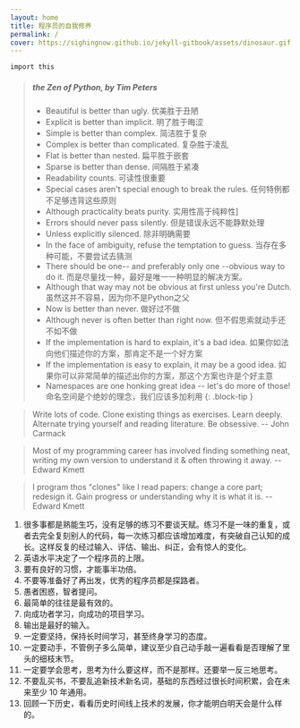 ```yaml
---
layout: home
title: 程序员的自我修养
permalink: /
cover: https://sighingnow.github.io/jekyll-gitbook/assets/dinosaur.gif
---
```


```bash
import this
```

> ##### the Zen of Python, by Tim Peters
> 
> - Beautiful is better than ugly. 优美胜于丑陋
> - Explicit is better than implicit. 明了胜于晦涩
> - Simple is better than complex. 简洁胜于复杂
> - Complex is better than complicated. 复杂胜于凌乱
> - Flat is better than nested. 扁平胜于嵌套
> - Sparse is better than dense. 间隔胜于紧凑
> - Readability counts. 可读性很重要
> - Special cases aren't special enough to break the rules. 任何特例都不足够违背这些原则
> - Although practicality beats purity. 实用性高于纯粹性]
> - Errors should never pass silently. 但是错误永远不能静默处理
> - Unless explicitly silenced. 除非明确需要
> - In the face of ambiguity, refuse the temptation to guess. 当存在多种可能，不要尝试去猜测
> - There should be one-- and preferably only one --obvious way to do it. 而是尽量找一种，最好是唯一一种明显的解决方案。
> - Although that way may not be obvious at first unless you're Dutch. 虽然这并不容易，因为你不是Python之父
> - Now is better than never. 做好过不做
> - Although never is often better than right now. 但不假思索就动手还不如不做
> - If the implementation is hard to explain, it's a bad idea. 如果你如法向他们描述你的方案，那肯定不是一个好方案
> - If the implementation is easy to explain, it may be a good idea. 如果你可以非常简单的描述出你的方案，那这个方案也许是个好主意
> - Namespaces are one honking great idea -- let's do more of those! 命名空间是个绝妙的理念，我们应该多加利用
{: .block-tip }

> Write lots of code. Clone existing things as exercises. Learn deeply. Alternate trying yourself and reading literature. Be obsessive. -- John Carmack

> Most of my programming career has involved finding something neat, writing my own version to understand it & often throwing it away. -- Edward Kmett

> I program thos "clones" like I read papers: change a core part; redesign it. Gain progress or understanding why it is what it is.  --Edward Kmett

1. 很多事都是熟能生巧，没有足够的练习不要谈天赋。练习不是一味的重复，或者去完全复刻别人的代码，每一次练习都应该增加难度，有突破自己认知的成长。这样反复的经过输入、评估、输出、纠正，会有惊人的变化。
2. 英语水平决定了一个程序员的上限。
3. 要有良好的习惯，才能事半功倍。
4. 不要等准备好了再出发，优秀的程序员都是探路者。
5. 愚者困惑，智者提问。
6. 最简单的往往是最有效的。
7. 向成功者学习，向成功的项目学习。
8. 输出是最好的输入。
9. 一定要坚持，保持长时间学习，甚至终身学习的态度。
10. 一定要动手，不管例子多么简单，建议至少自己动手敲一遍看看是否理解了里头的细枝末节。
11. 一定要学会思考，思考为什么要这样，而不是那样。还要举一反三地思考。
12. 不要乱买书，不要乱追新技术新名词，基础的东西经过很长时间积累，会在未来至少 10 年通用。
13. 回顾一下历史，看看历史时间线上技术的发展，你才能明白明天会是什么样的。
